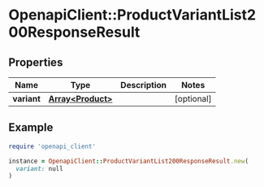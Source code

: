 # OpenapiClient::ProductVariantList200ResponseResult

## Properties

| Name | Type | Description | Notes |
| ---- | ---- | ----------- | ----- |
| **variant** | [**Array&lt;Product&gt;**](Product.md) |  | [optional] |

## Example

```ruby
require 'openapi_client'

instance = OpenapiClient::ProductVariantList200ResponseResult.new(
  variant: null
)
```

